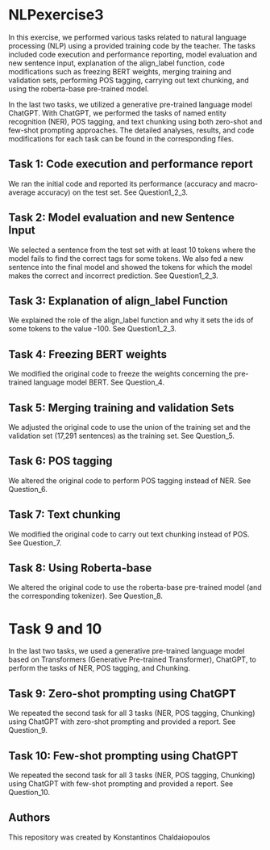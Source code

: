 # NLPexercise3
In this exercise, we performed various tasks related to natural language processing (NLP) using a provided training code by the teacher. The tasks included code execution and performance reporting, model evaluation and new sentence input, explanation of the align_label function, code modifications such as freezing BERT weights, merging training and validation sets, performing POS tagging, carrying out text chunking, and using the roberta-base pre-trained model.

In the last two tasks, we utilized a generative pre-trained language model ChatGPT. With ChatGPT, we performed the tasks of named entity recognition (NER), POS tagging, and text chunking using both zero-shot and few-shot prompting approaches. The detailed analyses, results, and code modifications for each task can be found in the corresponding files.

## Task 1: Code execution and performance report

We ran the initial code and reported its performance (accuracy and macro-average accuracy) on the test set. See Question1_2_3.

## Task 2: Model evaluation and new Sentence Input

We selected a sentence from the test set with at least 10 tokens where the model fails to find the correct tags for some tokens. We also fed a new sentence into the final model and showed the tokens for which the model makes the correct and incorrect prediction. See Question1_2_3.

## Task 3: Explanation of align_label Function

We explained the  role of the align_label function and why it sets the ids of some tokens to the value -100. See Question1_2_3.

## Task 4: Freezing BERT weights

We modified the original code to freeze the weights concerning the pre-trained language model BERT. See Question_4.

## Task 5: Merging training and validation Sets

We adjusted the original code to use the union of the training set and the validation set (17,291 sentences) as the training set. See Question_5.

## Task 6:  POS tagging

We altered the original code to perform POS tagging instead of NER. See Question_6.

## Task 7: Text chunking

We modified the original code to carry out text chunking instead of POS. See Question_7.

## Task 8:  Using Roberta-base

We altered the original code to use the roberta-base pre-trained model (and the corresponding tokenizer). See Question_8.

# Task 9 and 10
In the last two tasks, we used a generative pre-trained language model based on Transformers (Generative Pre-trained Transformer), ChatGPT, to perform the tasks of NER, POS tagging, and Chunking.

## Task 9: Zero-shot prompting using ChatGPT

We repeated the second task for all 3 tasks (NER, POS tagging, Chunking) using ChatGPT with zero-shot prompting and provided a report. See Question_9.

## Task 10: Few-shot prompting using ChatGPT

We repeated the second task for all 3 tasks (NER, POS tagging, Chunking) using ChatGPT with few-shot prompting and provided a report. See Question_10.

## Authors
This repository was created by Konstantinos Chaldaiopoulos
